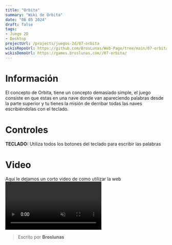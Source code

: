 ```yaml
---
title: "Orbita"
summary: "Wiki de Orbita"
date: "08 05 2024"
draft: false
tags:
- Juego 2D
- Desktop
projectUrl: /projects/juegos-2d/07-orbita
wikisRepoUrl: https://github.com/BrosLunas/Web-Page/tree/main/07-orbita/
wikisDemoUrl: https://games.broslunas.com//07-orbita/
---
```

# Información
El concepto de Orbita, tiene un concepto demasiado simple, el juego consiste en que estas en una nave donde van apareciendo palabras desde la parte superior y tu tienes la misión de derribar todas las naves escribiéndolas con el teclado.

# Controles
<b>TECLADO:</b> Utiliza todos los botones del teclado para escribir las palabras <br>

# Video
Aquí le dejamos un corto video de como utilizar la web
<video class="container video" controls muted>
    <source src="/assets/video/gameplay/orbita.mp4" type="video/mp4">
</video>

> Escrito por **Broslunas**
